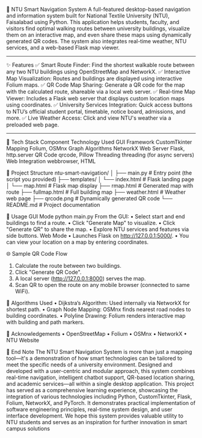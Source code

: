 🧭 NTU Smart Navigation System
A full-featured desktop-based navigation and information system built for National Textile University (NTU), Faisalabad using Python. This application helps students, faculty, and visitors find optimal walking routes between university buildings, visualize them on an interactive map, and even share these maps using dynamically generated QR codes. The system also integrates real-time weather, NTU services, and a web-based Flask map viewer.
________________________________________
✨ Features
✅ Smart Route Finder:
Find the shortest walkable route between any two NTU buildings using OpenStreetMap and NetworkX.
✅ Interactive Map Visualization:
Routes and buildings are displayed using interactive Folium maps.
✅ QR Code Map Sharing:
Generate a QR code for the map with the calculated route, shareable via a local web server.
✅ Real-time Map Viewer:
Includes a Flask web server that displays custom location maps using coordinates.
✅ University Services Integration:
Quick access buttons to NTU’s official student portal, timetable, notice board, admissions, and more.
✅ Live Weather Access:
Click and view NTU's weather via a preloaded web page.
________________________________________
📌 Tech Stack
Component	Technology Used
GUI Framework	CustomTkinter
Mapping	Folium, OSMnx
Graph Algorithms	NetworkX
Web Server	Flask, http.server
QR Code	qrcode, Pillow
Threading	threading (for async servers)
Web Integration	webbrowser, HTML

 


 


 

 


 


 

📂 Project Structure
ntu-smart-navigation/
│
├── main.py                # Entry point (the script you provided)
├── templates/
│   └── index.html         # Flask landing page
│   └── map.html           # Flask map display
├── rmap.html              # Generated map with route
├── fullmap.html           # Full building map
├── weather.html           # Weather web page
├── qrcode.png             # Dynamically generated QR code
└── README.md              # Project documentation


🧪 Usage
GUI Mode
python main.py
From the GUI:
•	Select start and end buildings to find a route.
•	Click "Generate Map" to visualize.
•	Click "Generate QR" to share the map.
•	Explore NTU services and features via side buttons.
Web Mode
•	Launches Flask on http://127.0.0.1:5000/.
•	You can view your location on a map by entering coordinates.

🌐 Sample QR Code Flow
1.	Calculate the route between two buildings.
2.	Click "Generate QR Code".
3.	A local server (http://127.0.0.1:8000) serves the map.
4.	Scan QR to open the route on any mobile browser (connected to same WiFi).

🧠 Algorithms Used
•	Dijkstra’s Algorithm: Used internally via NetworkX for shortest path.
•	Graph Node Mapping: OSMnx finds nearest road nodes to building coordinates.
•	Polyline Drawing: Folium renders interactive map with building and path markers.

📎 Acknowledgements
•	OpenStreetMap
•	Folium
•	OSMnx
•	NetworkX
•	NTU Website

🏁 End Note
The NTU Smart Navigation System is more than just a mapping tool—it's a demonstration of how smart technologies can be tailored to meet the specific needs of a university environment. Designed and developed with a user-centric and modular approach, this system combines real-time navigation, intelligent chatbot support, QR-based location sharing, and academic services—all within a single desktop application.
This project has served as a comprehensive learning experience, showcasing the integration of various technologies including Python, CustomTkinter, Flask, Folium, NetworkX, and PyTorch. It demonstrates practical implementation of software engineering principles, real-time system design, and user interface development.
We hope this system provides valuable utility to NTU students and serves as an inspiration for further innovation in smart campus solutions

